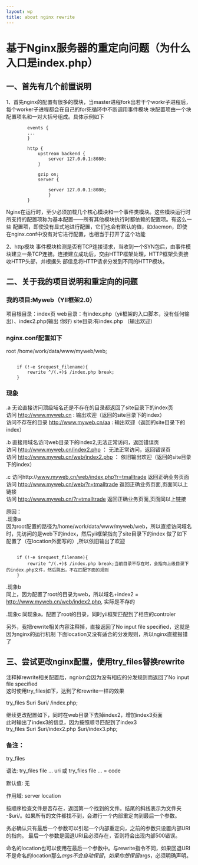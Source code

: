 ```yaml
---
layout: wp
title: about nginx rewrite
---   
```



# 基于Nginx服务器的重定向问题（为什么入口是index.php）

## 一、首先有几个前置说明

1、首先nginx的配置有很多的模块，当master进程fork出若干个workr子进程后，每个worker子进程都会在自己的for死循环中不断调用事件模块
块配置项由一个块配置项名和一对大括号组成。具体示例如下

```
		events {
		...
		}

		http {
			upstream backend {
				server 127.0.0.1:8080;
			}

			gzip on;
			server {
				
				server 127.0.0.1:8080;
				}
		}
```
	
Nginx在运行时，至少必须加载几个核心模块和一个事件类模块。这些模块运行时所支持的配置项称为基本配置——所有其他模块执行时都依赖的配置项。有这么一些 配置项，即使没有显式地进行配置，它们也会有默认的值，如daemon，即使在nginx.conf中没有对它进行配置，也相当于打开了这个功能

2、http模块
事件模块检测是否有TCP连接请求，当收到一个SYN包后，由事件模块建立一条TCP连接。连接建立成功后，交由HTTP框架处理，HTTP框架负责接收HTTP头部，并根据头 部信息将HTTP请求分发到不同的HTTP模块。

## 二、关于我的项目说明和重定向的问题

### 我的项目:Myweb（YII框架2.0）

项目根目录：index页
web目录：有index.php（yii框架的入口脚本，没有任何输出）、index2.php(输出 你好)
site目录:有index.php （输出欢迎）


### nginx.conf配置如下

root /home/work/data/www/myweb/web;

```

    if (!-e $request_filename){
        rewrite ^/(.+)$ /index.php break;
    }

```

### 现象

.a 无论直接访问顶级域名还是不存在的目录都返回了site目录下的index页 <br>
访问 http://www.myweb.cn : 输出欢迎（返回的site目录下的index） <br>
访问不存在的目录 http://www.myweb.cn/aa : 输出欢迎（返回的site目录下的index） <br>

.b 直接用域名访问web目录下的index2,无法正常访问，返回错误页 <br>
访问 http://www.myweb.cn/index2.php ： 无法正常访问，返回错误页 <br>
访问 http://www.myweb.cn/web/index2.php ： 依旧输出欢迎（返回的site目录下的index）<br>
 
.c 访问http://www.myweb.cn/web/index.php?r=tmalltrade  返回正确业务页面 <br>
访问 http://www.myweb.cn/web/?r=tmalltrade      返回正确业务页面,页面同以上链接 <br>
访问 http://www.myweb.cn/?r=tmalltrade      返回正确业务页面,页面同以上链接<br>


原因：<br>
.现象a<br>
	因为root配置的路径为/home/work/data/www/myweb/web，所以直接访问域名时，先访问的是web下的index，然后yii框架指向了site目录下的index
	做了如下配置了（在location外面写的）,所以依旧输出了欢迎

```

    if (!-e $request_filename){
        rewrite ^/(.+)$ /index.php break;当前目录不存在时，会指向上级目录下的index.php文件，然后跳出，不在匹配下面的规则
    }

```

.现象b<br>
	同上，因为配置了root的目录为web，所以域名+index2 =  http://www.myweb.cn/web/index2.php, 实际是不存的

.现象c
	同现象a，配置了root的目录，同时yii框架匹配到了相应的controler

另外，我把rewrite相关内容注释掉，直接返回了No input file specified，这就是因为nginx的运行机制
下面location又没有适合的分发规则，所以nginx直接报错了<br>


## 三、尝试更改nginx配置，使用try_files替换rewrite

注释掉rewrite相关配置后，ngnixn会因为没有相应的分发规则而返回了No input file specified<br>
这时使用try_files如下，达到了和rewrite一样的效果

try_files $uri $uri/ /index.php;

继续更改配置如下，同时在web目录下去掉index2，增加index3页面<br>
此时输出了index3的信息，因为按照顺寻匹配到了index3 <br>
try_files $uri $uri/index2.php $uri/index3.php;


### 备注：

try_files

语法: try_files file ... uri 或 try_files file ... = code

默认值: 无

作用域: server location

按顺序检查文件是否存在，返回第一个找到的文件。结尾的斜线表示为文件夹 -$uri/。如果所有的文件都找不到，会进行一个内部重定向到最后一个参数。

务必确认只有最后一个参数可以引起一个内部重定向，之前的参数只设置内部URI的指向。 最后一个参数是回退URI且必须存在，否则将会出现内部500错误。

命名的location也可以使用在最后一个参数中。与rewrite指令不同，如果回退URI不是命名的location那么$args不会自动保留，如果你想保留$args，必须明确声明。


